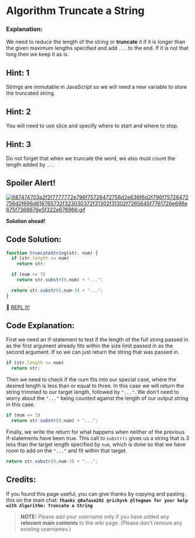 # Algorithm Truncate a String

### Explanation:

We need to reduce the length of the string or **truncate** it if it is longer than the given maximum lengths specified and add `...` to the end. If it is not that long then we keep it as is.

## Hint: 1

Strings are immutable in JavaScript so we will need a new variable to store the truncated string.

## Hint: 2

You will need to use slice and specify where to start and where to stop.

## Hint: 3

Do not forget that when we truncate the word, we also must count the length added by `...`

## Spoiler Alert!

[![687474703a2f2f7777772e796f75726472756d2e636f6d2f796f75726472756d2f696d616765732f323030372f31302f31302f7265645f7761726e696e675f7369676e5f322e676966.gif](https://files.gitter.im/FreeCodeCamp/Wiki/nlOm/thumb/687474703a2f2f7777772e796f75726472756d2e636f6d2f796f75726472756d2f696d616765732f323030372f31302f31302f7265645f7761726e696e675f7369676e5f322e676966.gif)](https://files.gitter.im/FreeCodeCamp/Wiki/nlOm/687474703a2f2f7777772e796f75726472756d2e636f6d2f796f75726472756d2f696d616765732f323030372f31302f31302f7265645f7761726e696e675f7369676e5f322e676966.gif)

**Solution ahead!**

## Code Solution:

```javascript
function truncateString(str, num) {
  if (str.length <= num)
    return str;

  if (num <= 3)
    return str.substr(0,num) + "...";

  return str.substr(0,num-3) + "...";
}
```

:rocket: [REPL It!](https://repl.it/CLjU/23)

## Code Explanation:

First we need an if-statement to test if the length of the full string passed in as the first argument already fits within the size limit passed in as the second argument. If so we can just return the string that was passed in.

```javascript
if (str.length <= num)
  return str;
```

Then we need to check if the num fits into our special case, where the desired length is less than or equal to three. In this case we will return the string trimmed to our target length, followed by `"..."`. We don't need to worry about the `"..."` being counted against the length of our output string in this case.

```javascript
if (num <= 3)
  return str.substr(0,num) + "...";
```

Finally, we write the return for what happens when neither of the previous if-statements have been true. This call to `substr()` gives us a string that is 3 less than the target length specified by `num`, which is done so that we have room to add on the `"..."` and fit within that target.

```javascript
return str.substr(0,num-3) + "...";
```

## Credits:

If you found this page useful, you can give thanks by copying and pasting this on the main chat: **`Thanks @Rafase282 @richyvk @ltegman for your help with Algorithm: Truncate a String`**

> **NOTE:** Please add your username only if you have added any **relevant main contents** to the wiki page. (Please don't remove any existing usernames.)
